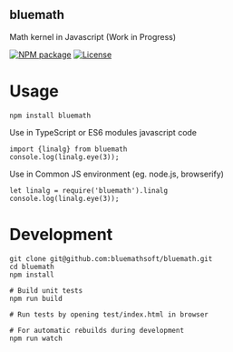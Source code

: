 
## bluemath

Math kernel in Javascript (Work in Progress)

[![NPM package](https://img.shields.io/npm/v/bluemath.svg)](https://www.npmjs.com/package/bluemath)
[![License](https://img.shields.io/badge/license-AGPL3-blue.svg)](LICENSE)

Usage
===

    npm install bluemath

Use in TypeScript or ES6 modules javascript code

    import {linalg} from bluemath
    console.log(linalg.eye(3));

Use in Common JS environment (eg. node.js, browserify)

    let linalg = require('bluemath').linalg
    console.log(linalg.eye(3));

Development
===

    git clone git@github.com:bluemathsoft/bluemath.git
    cd bluemath
    npm install

    # Build unit tests
    npm run build

    # Run tests by opening test/index.html in browser

    # For automatic rebuilds during development
    npm run watch
